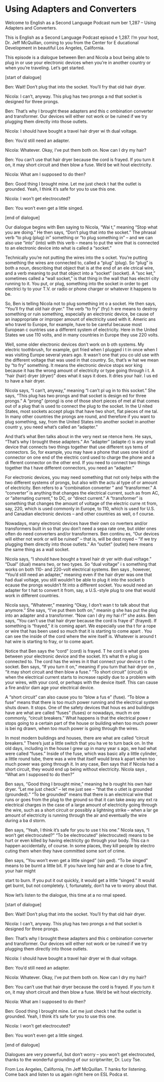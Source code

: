 # Using Adapters and Converters

Welcome to English as a Second Language Podcast num ber 1,287 – Using Adapters and Converters. 

This is English as a Second Language Podcast episod e 1,287. I’m your host, Dr. Jeff McQuillan, coming to you from the Center for E ducational Development in beautiful Los Angeles, California. 

This episode is a dialogue between Ben and Nicola a bout being able to plug in or use your electronic devices when you’re in another country or when you’re traveling. Let’s get started. 

[start of dialogue] 

Ben: Wait! Don’t plug that into the socket. You’ll fry that old hair dryer. 

Nicola: I can’t, anyway. This plug has two prongs a nd that socket is designed for three prongs. 

Ben: That’s why I brought these adapters and this c ombination converter and transformer. Our devices will either not work or be  ruined if we try plugging them directly into those outlets. 

Nicola: I should have bought a travel hair dryer wi th dual voltage.  

Ben: You’d still need an adapter.  

Nicola: Whatever. Okay, I’ve put them both on. Now can I dry my hair? 

Ben: You can’t use that hair dryer because the cord  is frayed. If you turn it on, it may short circuit and then blow a fuse. We’d be wit hout electricity.  

Nicola: What am I supposed to do then?  

Ben: Good thing I brought mine. Let me just check t hat the outlet is grounded. Yeah, I think it’s safe for you to use this one. 

Nicola: I won’t get electrocuted? 

Ben: You won’t even get a little singed. 

[end of dialogue] 

Our dialogue begins with Ben saying to Nicola, “Wai t,” meaning “Stop what you are doing.” He then says, “Don’t plug that into the  socket.” The phrasal verb “to plug (plug) in” something or “to plug something in”  – and we can also use “into” (into) with this verb – means to put the wire that is connected to an electronic device into what is called a “socket.”  

Technically you’re not putting the wires into the s ocket. You’re putting something the wires are connected to, called a “plug” (plug).  So “plug” is both a noun, describing that object that is at the end of an ele ctrical wire, and a verb meaning to put that object into a “socket” (socket). A “soc ket,” sometimes called a “wall socket,” is that thing in the wall that has electri city running to it. You put, or plug, something into the socket in order to get electrici ty to your T.V. or radio or phone charger or whatever it happens to be.  

So, Ben is telling Nicola not to plug something int o a socket. He then says, “You’ll fry that old hair dryer.” The verb “to fry” (fry) h ere means to destroy something or ruin something, especially an electronic device, be cause of an inappropriate or improper amount of electricity used with it. Americ ans who travel to Europe, for example, have to be careful because most European c ountries use a different system of electricity. Here in the United States we  use 110 volts, and in many countries in Europe they use 220 volts.  

Well, some older electronic devices don’t work on b oth systems. My electric toothbrush, for example, got fried when I plugged i t in once when I was visiting Europe several years ago. It wasn’t one that you co uld use with the different voltage that was used in that country. So, that’s w hat we mean by “to fry” something. It means the electronic device stops wor king because it has the wrong amount of electricity or type going through i t. A “hair (hair) dryer (dryer)” does what it says it does. It dries your hair. I us ed to have a hair dryer.  

Nicola says, “I can’t, anyway,” meaning “I can’t pl ug in to this socket.” She says, “This plug has two prongs and that socket is design ed for three prongs.” A “prong” (prong) is one of those short pieces of met al that comes out of a plug that is used to connect the plug to the socket. In the U nited States, most sockets accept plugs that have two short, flat pieces of me tal. In many other countries the prongs are round, and therefore if you want to plug  something, say, from the United States into another socket in another countr y, you need what’s called an “adapter.”  

And that’s what Ben talks about in the very next se ntence here. He says, “That’s why I brought these adapters.” An “adapter” (adapte r) is any small device that connects two things together that use different sys tems of connectors. So, for example, you may have a phone that uses one kind of  connector on one end of the electric cord used to charge the phone and a di fferent connector on the other end. If you need to connect two things together tha t have different connectors, you need an “adapter.”  

For electronic devices, you may need something that  not only helps with the two different systems of prongs, but also with the actu al type of or amount of electricity. Ben refers to a “combination converter ” and “transformer.” A “converter” is anything that changes the electrical  current, such as from AC, or “alternating current,” to DC, or “direct current.” A “transformer” is something that changes the amount of voltage of the electric curre nt from, say, 220, which is used commonly in Europe, to 110, which is used for U.S. and Canadian electronic devices – and other countries as well, o f course.  

Nowadays, many electronic devices have their own co nverters and/or transformers built in so that you don’t need a sepa rate one, but older ones often do need converters and/or transformers. Ben continu es, “Our devices will either not work or will be ruined” – that is, will be dest royed – “if we try plugging them directly into those outlets.” An “outlet” (outlet) here means the same thing as a wall socket.  

Nicola says, “I should have bought a travel hair dr yer with dual voltage.” “Dual” (dual) means two, or two types. So “dual voltage” i s something that works on both 110- and 220-volt electrical systems. Ben says , however, “You’d still need an adapter,” meaning even if the hair dryer was one  that had dual voltage, you still wouldn’t be able to plug it into the socket b ecause the prongs wouldn’t fit into a different socket. You would need an adapter for t hat to convert it from, say, a U.S.-style plug to one that would work in different  countries. 

Nicola says, “Whatever,” meaning “Okay, I don’t wan t to talk about that anymore.” She says, “I’ve put them both on,” meanin g she has put the plug into an adapter and a transformer. “Now can I dry my hai r?” she asks. Ben says, “You can’t use that hair dryer because the cord is fraye d” (frayed). If something is “frayed,” it is coming apart. We especially use tha t for a rope or wire that has been used so much that it is starting to come apart . You can see the inside of the cord where the wire itself is. Whatever is around t hat wire is starting to fray, or to come apart.  

Notice that Ben says the “cord” (cord) is frayed. T he cord is what goes between your electronic device and the socket. It’s what th e plug is connected to. The cord has the wires in it that connect your device t o the socket. Ben says, “If you turn it on,” meaning if you turn that hair dryer on , “it may short circuit and then blow a fuse.” “To short circuit” (circuit) is when the electrical current starts to increase rapidly due to a problem with your wires, with your cord, or perhaps with the device itself. This can cause a fire and/or dam age your electrical device.  

A “short circuit” can also cause you to “blow a fus e” (fuse). “To blow a fuse” means that there is too much power running and the electrical system shuts down. It stops. One of the safety devices that hous es and buildings have are what are called “fuses” (fuses) or nowadays, much m ore commonly, “circuit breakers.” What happens is that the electrical powe r stops going to a certain part of the house or building when too much power is bei ng drawn, when too much power is going through the wires.  

In most modern buildings and houses, there are what  are called “circuit breakers.” There’s just a little switch that you ha ve to turn back on. In the old days, including in the house I grew up in many year s ago, we had what were called “fuses.” Inside of the fuse, which was basic ally a little cylinder, a little round tube, there was a wire that itself would brea k apart when too much power was going through it. In any case, Ben says that if  Nicola had a short circuit, they would end up being without electricity. Nicola says , “What am I supposed to do then?”  

Ben says, “Good thing I brought mine,” meaning he b rought his own hair dryer. “Let me just check” – let me just see – “that the o utlet is grounded (grounded).” “To be grounded” means that there is an electrical wire that runs or goes from the plug to the ground so that it can take away any ext ra electrical charges in the case of a large amount of electricity going through  the wire, such as a short circuit or possibly a lightning strike – when a lar ge amount of electricity is running through the air and eventually the wire during a ba d storm.  

Ben says, “Yeah, I think it’s safe for you to use t his one.” Nicola says, “I won’t get electrocuted?” “To be electrocuted” (electrocuted) means to be hurt or even killed by having electricity go through your body. This ca n happen accidentally, of course. In some places, they kill people by electro cuting them when they have committed some sort of crime.  

Ben says, “You won’t even get a little singed” (sin ged). “To be singed” means to be burnt a little bit. If you have long hair and ar e close to a fire, your hair might  

start to burn. If you put it out quickly, it would get a little “singed.” It would get burnt, but not completely. I, fortunately, don’t ha ve to worry about that. 

Now let’s listen to the dialogue, this time at a no rmal speed. 

[start of dialogue] 

Ben: Wait! Don’t plug that into the socket. You’ll fry that old hair dryer. 

Nicola: I can’t, anyway. This plug has two prongs a nd that socket is designed for three prongs. 

Ben: That’s why I brought these adapters and this c ombination converter and transformer. Our devices will either not work or be  ruined if we try plugging them directly into those outlets. 

Nicola: I should have bought a travel hair dryer wi th dual voltage.  

Ben: You’d still need an adapter.  

Nicola: Whatever. Okay, I’ve put them both on. Now can I dry my hair? 

Ben: You can’t use that hair dryer because the cord  is frayed. If you turn it on, it may short circuit and then blow a fuse. We’d be wit hout electricity.  

Nicola: What am I supposed to do then?  

Ben: Good thing I brought mine. Let me just check t hat the outlet is grounded. Yeah, I think it’s safe for you to use this one. 

Nicola: I won’t get electrocuted? 

Ben: You won’t even get a little singed. 

[end of dialogue] 

Dialogues are very powerful, but don’t worry – you won’t get electrocuted, thanks to the wonderful grounding of our scriptwriter, Dr.  Lucy Tse.  

From Los Angeles, California, I’m Jeff McQuillan. T hanks for listening. Come back and listen to us again right here on ESL Podca st.  

